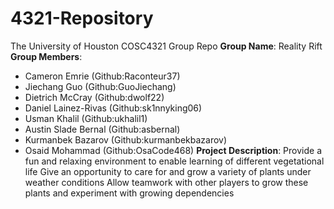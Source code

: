# 4321-Repository
The University of Houston COSC4321 Group Repo
**Group Name**: Reality Rift
**Group Members**:
- Cameron Emrie (Github:Raconteur37)
- Jiechang Guo (Github:GuoJiechang)
- Dietrich McCray (Github:dwolf22)
- Daniel Lainez-Rivas (Github:sk1nnyking06)
- Usman Khalil (Github:ukhalil1)
- Austin Slade Bernal (Github:asbernal)
- Kurmanbek Bazarov (Github:kurmanbekbazarov)
- Osaid Mohammad (Github:OsaCode468)
**Project Description**:
Provide a fun and relaxing environment to enable learning of different vegetational life
Give an opportunity to care for and grow a variety of plants under weather conditions
Allow teamwork with other players to grow these plants and experiment with growing dependencies

